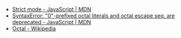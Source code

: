 - [Strict mode - JavaScript | MDN](https://developer.mozilla.org/en-US/docs/Web/JavaScript/Reference/Strict_mode)
- [SyntaxError: "0"-prefixed octal literals and octal escape seq. are deprecated - JavaScript | MDN](https://developer.mozilla.org/en-US/docs/Web/JavaScript/Reference/Errors/Deprecated_octal)
- [Octal - Wikipedia](https://en.wikipedia.org/wiki/Octal)
